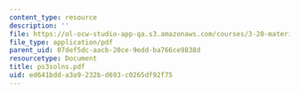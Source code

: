 ```yaml
---
content_type: resource
description: ''
file: https://ol-ocw-studio-app-qa.s3.amazonaws.com/courses/3-20-materials-at-equilibrium-sma-5111-fall-2003/ed641bdda3a9232bd693c0265df92f75_ps3solns.pdf
file_type: application/pdf
parent_uid: 07def5dc-aacb-20ce-9edd-ba766ce9838d
resourcetype: Document
title: ps3solns.pdf
uid: ed641bdd-a3a9-232b-d693-c0265df92f75
---
```

